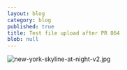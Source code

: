 ```yaml
---
layout: blog
category: blog
published: true
title: Test file upload after PR 864
blob: null
---
```



![new-york-skyline-at-night-v2.jpg]({{site.baseurl}}/_posts/new-york-skyline-at-night-v2.jpg)
